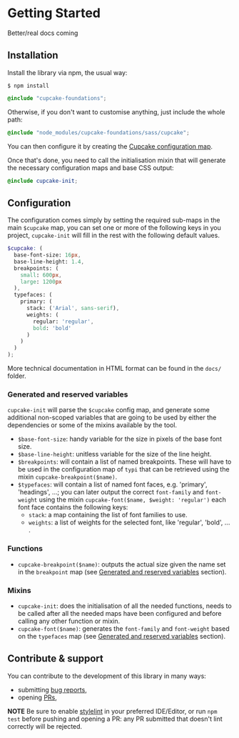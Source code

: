 # Getting Started

Better/real docs coming

## Installation

Install the library via npm, the usual way:

    $ npm install 

```scss
@include "cupcake-foundations";
```

Otherwise, if you don't want to customise anything, just include the whole path:

```scss
@include "node_modules/cupcake-foundations/sass/cupcake";
```

You can then configure it by creating the [Cupcake configuration map](#Configuration).

Once that's done, you need to call the initialisation mixin that will generate the necessary configuration maps and base CSS output:

```scss
@include cupcake-init;
```

## Configuration

The configuration comes simply by setting the required sub-maps in the main `$cupcake` map, you can set one or more of the following keys in you project, `cupcake-init` will fill in the rest with the following default values.

```scss
$cupcake: (
  base-font-size: 16px,
  base-line-height: 1.4,
  breakpoints: (
    small: 600px,
    large: 1200px
  ),
  typefaces: (
    primary: (
      stack: ('Arial', sans-serif),
      weights: (
        regular: 'regular',
        bold: 'bold'
      )
    )
  )
);
```

More technical documentation in HTML format can be found in the `docs/` folder.

### Generated and reserved variables

`cupcake-init` will parse the `$cupcake` config map, and generate some additional non-scoped variables that are going to be used by either the dependencies or some of the mixins available by the tool.

- `$base-font-size`: handy variable for the size in pixels of the base font size.
- `$base-line-height`: unitless variable for the size of the line height.
- `$breakpoints`: will contain a list of named breakpoints. These will have to be used in the configuration map of `typi` that can be retrieved using the mixin `cupcake-breakpoint($name)`.
- `$typefaces`: will contain a list of named font faces, e.g. 'primary', 'headings', ...; you can later output the correct `font-family` and `font-weight` using the mixin `cupcake-font($name, $weight: 'regular')` each font face contains the following keys: 
  - `stack`: a map containing the list of font families to use.
  - `weights`: a list of weights for the selected font, like 'regular', 'bold', ... .

### Functions

- `cupcake-breakpoint($name)`: outputs the actual size given the name set in the `breakpoint` map (see [Generated and reserved variables](#Generated-and-reserved-variables) section).

### Mixins

- `cupcake-init`: does the initialisation of all the needed functions, needs to be called after all the needed maps have been configured and before calling any other function or mixin.
- `cupcake-font($name)`: generates the `font-family` and `font-weight` based on the `typefaces` map (see [Generated and reserved variables](#Generated-and-reserved-variables) section).


## Contribute & support

You can contribute to the development of this library in many ways:

- submitting [bug reports](link),
- opening [PRs](link),

**NOTE** Be sure to enable [stylelint](https://stylelint.io/) in your preferred IDE/Editor, or run `npm test` before pushing and opening a PR: any PR submitted that doesn't lint correctly will be rejected.
